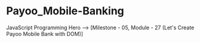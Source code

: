 # Payoo_Mobile-Banking
JavaScript Programming Hero --> [Milestone - 05, Module - 27 (Let's Create Payoo Mobile Bank with DOM)]
